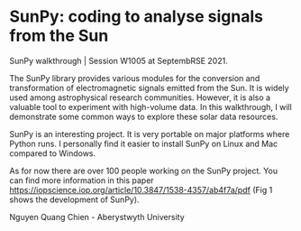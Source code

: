 # SunPy: coding to analyse signals from the Sun

SunPy walkthrough | Session W1005 at SeptembRSE 2021.

The SunPy library provides various modules for the conversion and transformation of electromagnetic signals emitted from the Sun. It is widely used among astrophysical research communities. However, it is also a valuable tool to experiment with high-volume data. In this walkthrough, I will demonstrate some common ways to explore these solar data resources.

SunPy is an interesting project. It is very portable on major platforms where Python runs. I personally find it easier to install SunPy on Linux and Mac compared to Windows.

As for now there are over 100 people working on the SunPy project. You can find more information in this paper https://iopscience.iop.org/article/10.3847/1538-4357/ab4f7a/pdf (Fig 1 shows the development of SunPy).


Nguyen Quang Chien - Aberystwyth University
